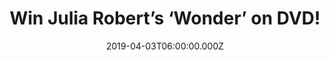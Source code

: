 ---
campaign-uuid: "c-22c3fb29-0dc6-4415-9d07-46a78d641406"
type: "Competition"
category: "Entertainment"
date: "2019-04-03T06:00:00.000Z"
end-date: "2019-05-03T22:59:00.000Z"
disable-form: false
is_promoted: false
has_entry_page: true
title: "Win Julia Robert’s ‘Wonder’ on DVD!"
competition-description: "<p>Based on one of the New York Times bestseller, Wonder\
  \ tells the incredibly inspiring and heart-warming story of August Pullman. Born\
  \ with facial differences that, up until now, have prevented him from going to a\
  \ mainstream school, Auggie becomes the most unlikely of heroes when he enters the\
  \ local fifth grade.</p>\n<p>We are giving away a copy of this inspiring story to\
  \ you. Want it? Click below for a chance to win!</p>\n"
hero-header: "Win Julia Robert’s ‘Wonder’ on DVD!"
terms-confirmation: "N/A"
banner-img: "https://assets.expresslyapp.com/asset-0e446873-ad87-4efc-a72e-45bcac43af26.jpg"
logo-left-href: "http://club.expressly.io"
logo-left-image: "https://assets.expresslyapp.com/asset-6c27fac6-cc70-46ff-8d31-c5d1266335a3.jpg"
logo-left-title: "Expressly Club"
bg-image-hero: "https://assets.expresslyapp.com/asset-7067da79-f787-4830-a9ff-f7d62ed20db3.jpg"
bg-image-first: "https://assets.expresslyapp.com/asset-554e996a-8bc5-453d-b6f0-89525ef5e267.jpg"
section1-content: "<p>Starring Julia Roberts, Owen Wilson, Jacob Tremblay, Mandy Patinkin\
  \ and Daveed Diggs, Wonder tells the incredibly and inspiring story of August Pullman,\
  \ a kid born with facial differences.</p>\n<p>This DVD features audio commentary\
  \ with Stephen Chbosky, R.J. Palacio, ‘Brand New Eyes’ music video & Wonder Soundtrack\
  \ Behind the Scenes. If want to enjoy one of the best and warming movies of all\
  \ time, enter the form below for a chance to win.</p>\n"
entry-title: "Win Julia Robert’s ‘Wonder’ on DVD!"
entry-content: "<p>Enter the draw to win Julia Robert’s ‘Wonder’ on DVD by entering\
  \ below before 23:59 on 3rd of May 2019.</p>\n"
has-winner: true
winner-title: "CONGRATULATIONS to Lucinda J,B. who won the amazing Julia Roberts movie\
  \ 'Wonder' on DVD!"
winner-banner: "https://assets.expresslyapp.com/asset-eb5084bc-6dde-4372-8ad7-4d3003e323be.jpg"
prize-description: "Julia Robert’s ‘Wonder’ on DVD."
special-conditions: "Multiple entries are allowed up to one every day."
country-restrictions:
- "GB"
---